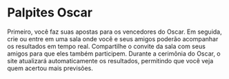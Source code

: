# Palpites Oscar

Primeiro, você faz suas apostas para os vencedores do Oscar. Em seguida, crie ou entre em uma sala onde você e seus amigos poderão acompanhar os resultados em tempo real. Compartilhe o convite da sala com seus amigos para que eles também participem. Durante a cerimônia do Oscar, o site atualizará automaticamente os resultados, permitindo que você veja quem acertou mais previsões.
